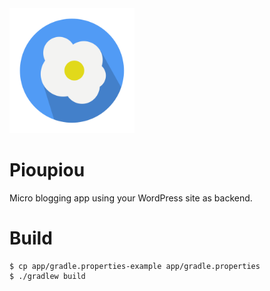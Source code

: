 <img src="https://github.com/wordpress-mobile/Pioupiou/raw/develop/app/src/main/ic_launcher-web.png" alt="Pioupiou Title" style="width: 200px !important;"/>

# Pioupiou

Micro blogging app using your WordPress site as backend.

# Build

```shell
$ cp app/gradle.properties-example app/gradle.properties
$ ./gradlew build
```
